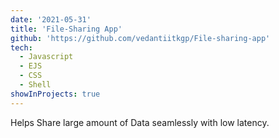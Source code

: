 ```yaml
---
date: '2021-05-31'
title: 'File-Sharing App'
github: 'https://github.com/vedantiitkgp/File-sharing-app'
tech:
  - Javascript
  - EJS
  - CSS
  - Shell
showInProjects: true
---
```


Helps Share large amount of Data seamlessly with low latency.
